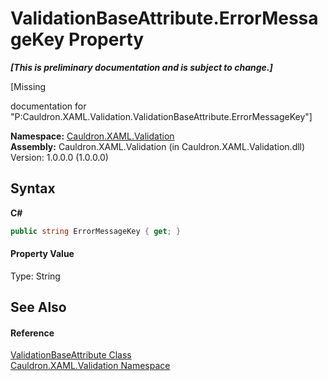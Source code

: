 # ValidationBaseAttribute.ErrorMessageKey Property 
 _**\[This is preliminary documentation and is subject to change.\]**_

\[Missing <summary> documentation for "P:Cauldron.XAML.Validation.ValidationBaseAttribute.ErrorMessageKey"\]

**Namespace:**&nbsp;<a href="N_Cauldron_XAML_Validation">Cauldron.XAML.Validation</a><br />**Assembly:**&nbsp;Cauldron.XAML.Validation (in Cauldron.XAML.Validation.dll) Version: 1.0.0.0 (1.0.0.0)

## Syntax

**C#**<br />
``` C#
public string ErrorMessageKey { get; }
```


#### Property Value
Type: String

## See Also


#### Reference
<a href="T_Cauldron_XAML_Validation_ValidationBaseAttribute">ValidationBaseAttribute Class</a><br /><a href="N_Cauldron_XAML_Validation">Cauldron.XAML.Validation Namespace</a><br />